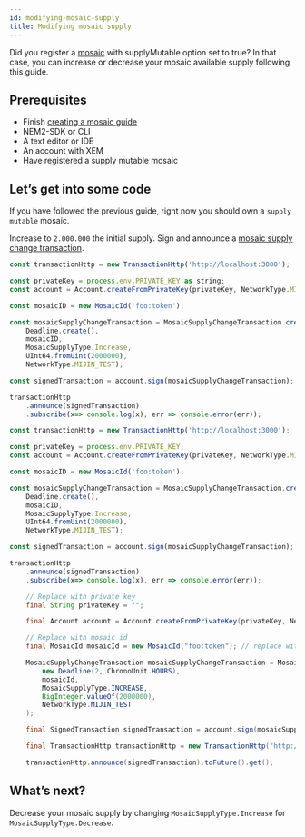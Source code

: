 ```yaml
---
id: modifying-mosaic-supply
title: Modifying mosaic supply
---
```

Did you register a [mosaic](../../built-in-features/mosaic.md) with supplyMutable option set to true? In that case, you can increase or decrease your mosaic available supply following this guide.

## Prerequisites

- Finish [creating a mosaic guide](./creating-a-mosaic.md)
- NEM2-SDK or CLI
- A text editor or IDE
- An account with XEM
- Have registered a supply mutable mosaic

## Let’s get into some code

If you have followed the previous guide, right now you should own a `supply mutable` mosaic.

Increase to `2.000.000` the initial supply. Sign and announce a [mosaic supply change transaction](../../built-in-features/mosaic.md#mosaicsupplychangetransaction).

<!--DOCUSAURUS_CODE_TABS-->
<!--TypeScript-->
```js
const transactionHttp = new TransactionHttp('http://localhost:3000');

const privateKey = process.env.PRIVATE_KEY as string;
const account = Account.createFromPrivateKey(privateKey, NetworkType.MIJIN_TEST);

const mosaicID = new MosaicId('foo:token');

const mosaicSupplyChangeTransaction = MosaicSupplyChangeTransaction.create(
    Deadline.create(),
    mosaicID,
    MosaicSupplyType.Increase,
    UInt64.fromUint(2000000),
    NetworkType.MIJIN_TEST);

const signedTransaction = account.sign(mosaicSupplyChangeTransaction);

transactionHttp
    .announce(signedTransaction)
    .subscribe(x=> console.log(x), err => console.error(err));
```

<!--JavaScript-->
```js
const transactionHttp = new TransactionHttp('http://localhost:3000');

const privateKey = process.env.PRIVATE_KEY;
const account = Account.createFromPrivateKey(privateKey, NetworkType.MIJIN_TEST);

const mosaicID = new MosaicId('foo:token');

const mosaicSupplyChangeTransaction = MosaicSupplyChangeTransaction.create(
    Deadline.create(),
    mosaicID,
    MosaicSupplyType.Increase,
    UInt64.fromUint(2000000),
    NetworkType.MIJIN_TEST);

const signedTransaction = account.sign(mosaicSupplyChangeTransaction);

transactionHttp
    .announce(signedTransaction)
    .subscribe(x=> console.log(x), err => console.error(err));
```

<!--Java-->
```java
    // Replace with private key
    final String privateKey = "";

    final Account account = Account.createFromPrivateKey(privateKey, NetworkType.MIJIN_TEST);

    // Replace with mosaic id
    final MosaicId mosaicId = new MosaicId("foo:token"); // replace with mosaic full name

    MosaicSupplyChangeTransaction mosaicSupplyChangeTransaction = MosaicSupplyChangeTransaction.create(
        new Deadline(2, ChronoUnit.HOURS),
        mosaicId,
        MosaicSupplyType.INCREASE,
        BigInteger.valueOf(2000000),
        NetworkType.MIJIN_TEST
    );

    final SignedTransaction signedTransaction = account.sign(mosaicSupplyChangeTransaction);

    final TransactionHttp transactionHttp = new TransactionHttp("http://localhost:3000");

    transactionHttp.announce(signedTransaction).toFuture().get();
```
<!--END_DOCUSAURUS_CODE_TABS-->

## What’s next?

Decrease your mosaic supply by changing `MosaicSupplyType.Increase` for `MosaicSupplyType.Decrease`.
